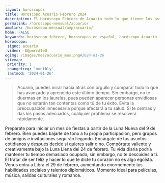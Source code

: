```yaml
---
layout: horoscopos
title: Horoscopo Acuario Febrero 2024
description: El Horóscopo Febrero de Acuario todo lo que tienen los astros preparados para este mes, amor, trabajo, familia. Todo sobre astrologia, tarot, predicciones. Horoscopo gratis en español, predicciones y astrología.
permalink: /horoscopo-mensual/acuario/
amplink: /horoscopo-mensual/amp/acuario/
home: FALSE
keywords: horóscopo febrero, horoscopos en español, horóscopo Acuario febrero , horóscopo esperanza gracia, horoscop, horóscopos gratis, horoscopo Acuario, Tarot, Astrologia, Zodíaco, Acuario, horoscopo gratis, horoscopo del mes 
horoscopo:
 signo: acuario
 video: -DQpmrrAIeU
ogimg: /images/mes/acuario_mes.png#2024-01-26
sitemap:
 priority: 1
 changefreq: 'monthly'
 lastmod: '2024-01-26'
---
```



 > Acuario, puedes mirar hacia atrás con orgullo y comparar todo lo que has avanzado y aprendido este último tiempo. Sin embargo, no te duermas en los laureles, pues pueden aparecer personas envidiosas que no estarán tan contentas como tú de tu éxito. Evita la preocupación innecesaria porque afectará a tu salud. Si te centras y das los pasos adecuados, cualquier problema se resolverá rápidamente.



Prepárate para iniciar un mes de fiestas a partir de la Luna Nueva del 9 de febrero. Bien puedes bajarle de tono a tu propia participación, pero grupos de amigos e invitaciones seguirán llegando. Encárgate de tus asuntos cotidianos y después decide si quieres salir o no. Compórtate valiente y creativamente bajo la Luna Llena del 24 de febrero. Tu vida diaria podría mantener tu tiempo demasiado ocupado, sin embargo, no te descuides a ti. El tratar de ser feliz y hacer lo que te dicte tu corazón no es algo egoísta. Venus entra a Libra el 29 de febrero, aumentando enormemente tus habilidades sociales y talentos diplomáticos. Momento ideal para películas, música, salidas culturales y romance.